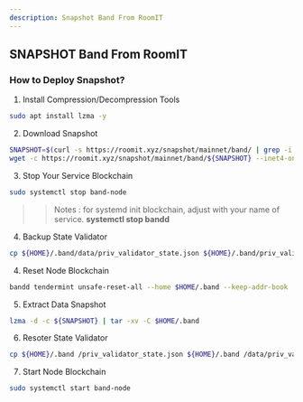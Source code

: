 ```yaml
---
description: Snapshot Band From RoomIT
---
```




## SNAPSHOT Band From RoomIT


### How to Deploy Snapshot?


1. Install Compression/Decompression Tools
```bash
sudo apt install lzma -y
```

2. Download Snapshot
```bash
SNAPSHOT=$(curl -s https://roomit.xyz/snapshot/mainnet/band/ | grep -i "<a href=" | grep lzma | grep -v md5sum | awk -F"=" '{print $2}' |  sed 's/"//g' | sed "s/>//g" | sed "s/ //g")
wget -c https://roomit.xyz/snapshot/mainnet/band/${SNAPSHOT} --inet4-only
```

3. Stop Your Service Blockchain
```bash
sudo systemctl stop band-node
```
>> Notes : for systemd init blockchain, adjust with your name of service. __systemctl stop bandd__

4. Backup State Validator
```bash
cp ${HOME}/.band/data/priv_validator_state.json ${HOME}/.band/priv_validator_state.json
```

4. Reset Node Blockchain
```bash
bandd tendermint unsafe-reset-all --home $HOME/.band --keep-addr-book
```

5. Extract Data Snapshot
```bash
lzma -d -c ${SNAPSHOT} | tar -xv -C $HOME/.band 
```

6. Resoter State Validator
```bash
cp ${HOME}/.band /priv_validator_state.json ${HOME}/.band /data/priv_validator_state.json
```

7. Start Node Blockchain
```bash
sudo systemctl start band-node
```